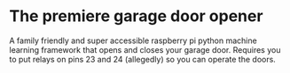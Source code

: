 # The premiere garage door opener

A family friendly and super accessible raspberry pi python machine learning framework that opens and closes your garage door. 
Requires you to put relays on pins 23 and 24 (allegedly) so you can operate the doors.

